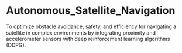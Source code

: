 # Autonomous_Satellite_Navigation
To optimize obstacle avoidance, safety, and efficiency for navigating a satellite in complex environments by integrating proximity and accelerometer sensors with deep reinforcement learning algorithms (DDPG).
